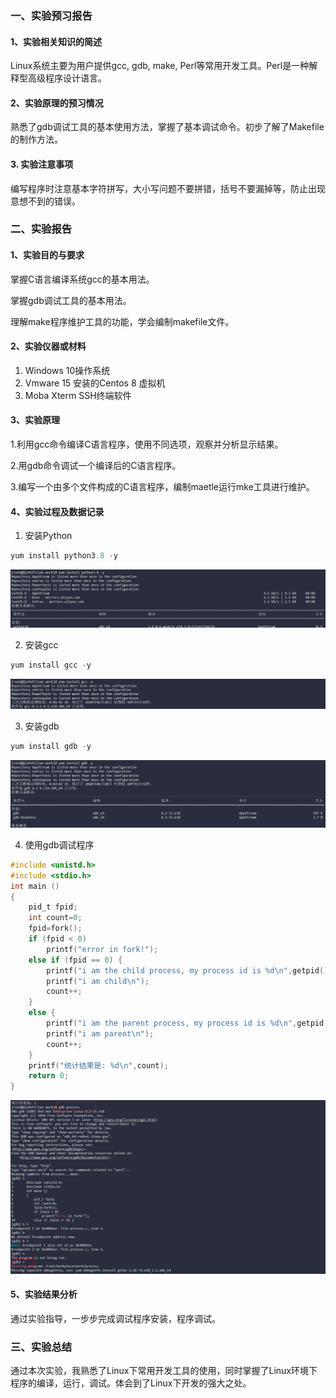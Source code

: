 ### 一、实验预习报告

#### 1、实验相关知识的简述

Linux系统主要为用户提供gcc, gdb, make, Perl等常用开发工具。Perl是一种解释型高级程序设计语言。

#### 2、实验原理的预习情况

熟悉了gdb调试工具的基本使用方法，掌握了基本调试命令。初步了解了Makefile的制作方法。

#### 3. 实验注意事项

编写程序时注意基本字符拼写，大小写问题不要拼错，括号不要漏掉等，防止出现意想不到的错误。

### 二、实验报告

#### 1、实验目的与要求

掌握C语言编译系统gcc的基本用法。

掌握gdb调试工具的基本用法。

理解make程序维护工具的功能，学会编制makefile文件。

#### 2、实验仪器或材料

1. Windows 10操作系统
2. Vmware 15 安装的Centos 8 虚拟机
3. Moba Xterm SSH终端软件

#### 3、实验原理

1.利用gcc命令编译C语言程序，使用不同选项，观察并分析显示结果。

2.用gdb命令调试一个编译后的C语言程序。

3.编写一个由多个文件构成的C语言程序，编制maetle运行mke工具进行维护。

#### 4、实验过程及数据记录

1. 安装Python

```c
yum install python3.8 -y
```

![image-20200618221628933](%E5%AE%9E%E9%AA%8C%E4%BA%94%20%E5%B8%B8%E7%94%A8%E5%BC%80%E5%8F%91%E5%B7%A5%E5%85%B7.assets/image-20200618221628933.png)

2. 安装gcc

```c
yum install gcc -y
```

![image-20200618221729277](%E5%AE%9E%E9%AA%8C%E4%BA%94%20%E5%B8%B8%E7%94%A8%E5%BC%80%E5%8F%91%E5%B7%A5%E5%85%B7.assets/image-20200618221729277.png)

3. 安装gdb

```c
yum install gdb -y
```

![image-20200618221855872](%E5%AE%9E%E9%AA%8C%E4%BA%94%20%E5%B8%B8%E7%94%A8%E5%BC%80%E5%8F%91%E5%B7%A5%E5%85%B7.assets/image-20200618221855872.png)

4. 使用gdb调试程序

```c
#include <unistd.h>  
#include <stdio.h>   
int main ()   
{   
    pid_t fpid;
    int count=0;  
    fpid=fork();   
    if (fpid < 0)   
        printf("error in fork!");   
    else if (fpid == 0) {  
        printf("i am the child process, my process id is %d\n",getpid());   
        printf("i am child\n");
        count++;  
    }  
    else {  
        printf("i am the parent process, my process id is %d\n",getpid());   
        printf("i am parent\n");  
        count++;  
    }  
    printf("统计结果是: %d\n",count);  
    return 0;  
}  
```

![image-20200618223240580](%E5%AE%9E%E9%AA%8C%E4%BA%94%20%E5%B8%B8%E7%94%A8%E5%BC%80%E5%8F%91%E5%B7%A5%E5%85%B7.assets/image-20200618223240580.png)



#### 5、实验结果分析

通过实验指导，一步步完成调试程序安装，程序调试。

### 三、实验总结

通过本次实验，我熟悉了Linux下常用开发工具的使用，同时掌握了Linux环境下程序的编译，运行，调试。体会到了Linux下开发的强大之处。

